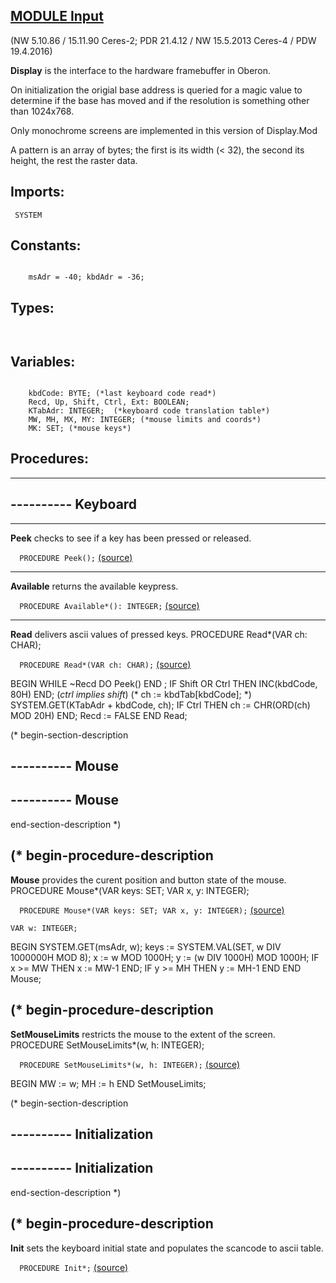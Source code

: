 
## [MODULE Input](https://github.com/io-core/Oberon/blob/main/Input.Mod)

(NW 5.10.86 / 15.11.90 Ceres-2; PDR 21.4.12 / NW 15.5.2013 Ceres-4 / PDW 19.4.2016)

**Display** is the interface to the hardware framebuffer in Oberon.

On initialization the origial base address is queried for a magic value to determine
if the base has moved and if the resolution is something other than 1024x768.

Only monochrome screens are implemented in this version of Display.Mod

A pattern is an array of bytes; the first is its width (< 32), the second its height, the rest the raster data.


  ## Imports:
` SYSTEM`

## Constants:
```
 
    msAdr = -40; kbdAdr = -36;

```
## Types:
```


```
## Variables:
```
 
    kbdCode: BYTE; (*last keyboard code read*)
    Recd, Up, Shift, Ctrl, Ext: BOOLEAN;
    KTabAdr: INTEGER;  (*keyboard code translation table*)
    MW, MH, MX, MY: INTEGER; (*mouse limits and coords*)
    MK: SET; (*mouse keys*)

```
## Procedures:
---
## ---------- Keyboard
---
**Peek** checks to see if a key has been pressed or released.

`  PROCEDURE Peek();` [(source)](https://github.com/io-orig/System/blob/main/Input.Mod#L47)

---
**Available** returns the available keypress.

`  PROCEDURE Available*(): INTEGER;` [(source)](https://github.com/io-orig/System/blob/main/Input.Mod#L68)

---  
**Read** delivers ascii values of pressed keys.
  PROCEDURE Read*(VAR ch: CHAR);

`  PROCEDURE Read*(VAR ch: CHAR);` [(source)](https://github.com/io-orig/System/blob/main/Input.Mod#L76)

  BEGIN
    WHILE ~Recd DO Peek() END ;
    IF Shift OR Ctrl THEN INC(kbdCode, 80H) END; (*ctrl implies shift*)
  (* ch := kbdTab[kbdCode]; *)
    SYSTEM.GET(KTabAdr + kbdCode, ch);
    IF Ctrl THEN ch := CHR(ORD(ch) MOD 20H) END;
    Recd := FALSE
  END Read;


  (* begin-section-description
## ---------- Mouse
## ---------- Mouse
  end-section-description *)

  (* begin-procedure-description
---  
**Mouse** provides the curent position and button state of the mouse.
  PROCEDURE Mouse*(VAR keys: SET; VAR x, y: INTEGER);

`  PROCEDURE Mouse*(VAR keys: SET; VAR x, y: INTEGER);` [(source)](https://github.com/io-orig/System/blob/main/Input.Mod#L94)

    VAR w: INTEGER;
  BEGIN SYSTEM.GET(msAdr, w);
    keys := SYSTEM.VAL(SET, w DIV 1000000H MOD 8);
    x := w MOD 1000H; y := (w DIV 1000H) MOD 1000H;
    IF x >= MW THEN x := MW-1 END;
    IF y >= MH THEN y := MH-1 END
  END Mouse;

  (* begin-procedure-description
---  
**SetMouseLimits** restricts the mouse to the extent of the screen.
  PROCEDURE SetMouseLimits*(w, h: INTEGER);

`  PROCEDURE SetMouseLimits*(w, h: INTEGER);` [(source)](https://github.com/io-orig/System/blob/main/Input.Mod#L106)

  BEGIN MW := w; MH := h
  END SetMouseLimits;


  (* begin-section-description
## ---------- Initialization
## ---------- Initialization
  end-section-description *)

  (* begin-procedure-description
---
**Init** sets the keyboard initial state and populates the scancode to ascii table.

`  PROCEDURE Init*;` [(source)](https://github.com/io-orig/System/blob/main/Input.Mod#L119)

